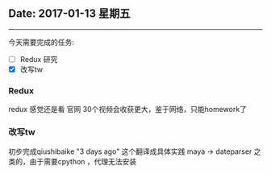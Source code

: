 ## Date: 2017-01-13 星期五

------

今天需要完成的任务:

- [ ] Redux 研究
- [x] 改写tw

### Redux

redux 感觉还是看 官网 30个视频会收获更大，鉴于网络，只能homework了


### 改写tw

初步完成qiushibaike
"3 days ago" 这个翻译成具体实践 maya -> dateparser 之类的，由于需要cpython ，代理无法安装
